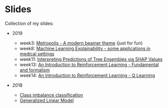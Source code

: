 # Slides
Collection of my slides:

- 2019
  - week3: [Metropolis - A modern beamer theme](./2019/week3/slides/week3.pdf) (just for fun)
  - week8: [Machine Learning Explainability - some applications in medical settings](./2019/week8/slides/week8.pdf)
  - week11: [Interpreting Predictions of Tree Ensembles via SHAP Values](./2019/week11/slides/week11.pdf)
  - week13: [An Introduction to Reinforcement Learning - Fundamental and formalism](./2019/week13/slides/week13.pdf)
  - week14: [An Introduction to Reinforcement Learning - Q Learning](./2019/week14/slides/week14.pdf)

- 2018
  - [Class imbalance classification](./2018)
  - [Generalized Linear Model](./2018)